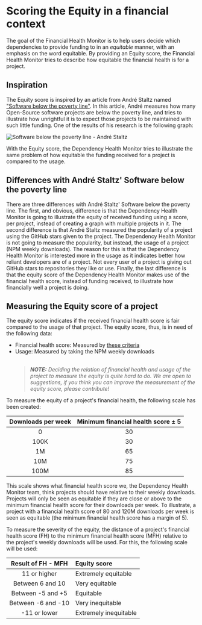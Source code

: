 # Scoring the Equity in a financial context

The goal of the Financial Health Monitor is to help users decide which dependencies to provide funding to in an _equitable_ manner, with an emphasis on the word equitable. By providing an Equity score, the Financial Health Monitor tries to describe how equitable the financial health is for a project.

## Inspiration

The Equity score is inspired by an article from André Staltz named ["Software below the poverty line"](https://staltz.com/software-below-the-poverty-line.html). In this article, André measures how many Open-Source software projects are below the poverty line, and tries to illustrate how unrightful it is to expect those projects to be maintained with such little funding. One of the results of his research is the following graph:

![Software below the poverty line - André Staltz](https://user-images.githubusercontent.com/99197230/176547802-d562bf10-2d0b-4168-b788-61656993ff49.png)

With the Equity score, the Dependency Health Monitor tries to illustrate the same problem of how equitable the funding received for a project is compared to the usage.

## Differences with André Staltz' Software below the poverty line

There are three differences with André Staltz' Software below the poverty line. The first, and obvious, difference is that the Dependency Health Monitor is going to illustrate the equity of received funding using a score, per project, instead of creating a graph with multiple projects in it. The second difference is that André Staltz measured the popularity of a project using the GitHub stars given to the project. The Dependency Health Monitor is not going to measure the popularity, but instead, the usage of a project (NPM weekly downloads). The reason for this is that the Dependency Health Monitor is interested more in the usage as it indicates better how reliant developers are of a project. Not every user of a project is giving out GitHub stars to repositories they like or use. Finally, the last difference is that the equity score of the Dependency Health Monitor makes use of the financial health score, instead of funding received, to illustrate how financially well a project is doing.

## Measuring the Equity score of a project

The equity score indicates if the received financial health score is fair compared to the usage of that project. The equity score, thus, is in need of the following data:

- Financial health score: Measured by [these criteria](Scoring%20financial%20health.md)
- Usage: Measured by taking the NPM weekly downloads
  <br></br>
  > **_NOTE:_** _Deciding the relation of financial health and usage of the project to measure the equity is quite hard to do. We are open to suggestions, if you think you can improve the measurement of the equity score, please contribute!_

To measure the equity of a project's financial health, the following scale has been created:

| Downloads per week | Minimum financial health score ± 5 |
| :----------------: | :--------------------------------: |
|         0          |                 30                 |
|        100K        |                 30                 |
|         1M         |                 65                 |
|        10M         |                 75                 |
|        100M        |                 85                 |

This scale shows what financial health score we, the Dependency Health Monitor team, think projects should have relative to their weekly downloads. Projects will only be seen as equitable if they are close or above to the minimum financial health score for their downloads per week. To illustrate, a project with a financial health score of 80 and 120M downloads per week is seen as equitable (the minimum financial health score has a margin of 5).

To measure the severity of the equity, the distance of a project's financial health score (FH) to the minimum financial health score (MFH) relative to the project's weekly downloads will be used. For this, the following scale will be used:

| Result of FH - MFH | Equity score          |
| :----------------: | :-------------------- |
|    11 or higher    | Extremely equitable   |
|  Between 6 and 10  | Very equitable        |
| Between -5 and +5  | Equitable             |
| Between -6 and -10 | Very inequitable      |
|    -11 or lower    | Extremely inequitable |
